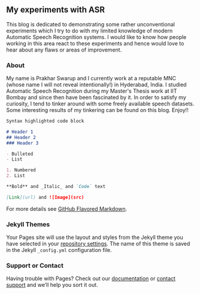 ## My experiments with ASR

This blog is dedicated to demonstrating some rather unconventional experiments which I try to do with my limited knowledge of modern Automatic Speech Recognition systems. I would like to know how people working in this area react to these experiments and hence would love to hear about any flaws or areas of improvement.

### About

My name is Prakhar Swarup and I currently work at a reputable MNC (whose name I will not reveal intentionally!) in Hyderabad, India. I studied Automatic Speech Recognition during my Master's Thesis work at IIT Bombay and since then have been fascinated by it. In order to satisfy my curiosity, I tend to tinker around with some freely available speech datasets. Some interesting results of my tinkering can be found on this blog. Enjoy!!

```markdown
Syntax highlighted code block

# Header 1
## Header 2
### Header 3

- Bulleted
- List

1. Numbered
2. List

**Bold** and _Italic_ and `Code` text

[Link](url) and ![Image](src)
```

For more details see [GitHub Flavored Markdown](https://guides.github.com/features/mastering-markdown/).

### Jekyll Themes

Your Pages site will use the layout and styles from the Jekyll theme you have selected in your [repository settings](https://github.com/Prakhar1103/Prakhar1103.github.io/settings). The name of this theme is saved in the Jekyll `_config.yml` configuration file.

### Support or Contact

Having trouble with Pages? Check out our [documentation](https://help.github.com/categories/github-pages-basics/) or [contact support](https://github.com/contact) and we’ll help you sort it out.
